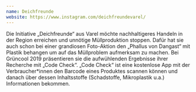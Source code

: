 ```yaml
---
name: Deichfreunde
website: https://www.instagram.com/deichfreundevarel/
---
```


Die Initiative „Deichfreunde“ aus Varel möchte nachhaltigeres Handeln in der Region erreichen und unnötige Müllproduktion stoppen. Dafür hat sie auch schon bei einer grandiosen Foto-Aktion den „Phallus von Dangast“ mit Plastik behangen um auf das Müllproblem aufmerksam zu machen. Bei Grüncool 2019 präsentieren sie die aufwühlenden Ergebnisse ihrer Recherche mit „Code Check“. „Code Check“ ist eine kostenlose App mit der Verbraucher*innen den Barcode eines Produktes scannen können und danach über dessen Inhaltsstoffe (Schadstoffe, Mikroplastik u.a.) Informationen bekommen.
